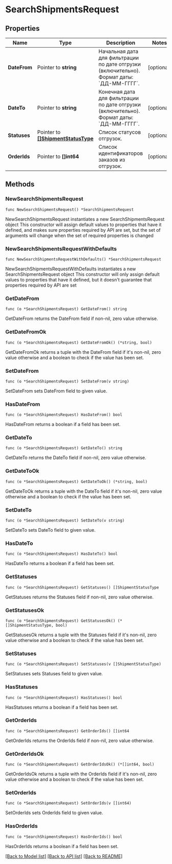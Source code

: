 # SearchShipmentsRequest

## Properties

Name | Type | Description | Notes
------------ | ------------- | ------------- | -------------
**DateFrom** | Pointer to **string** | Начальная дата для фильтрации по дате отгрузки (включительно).  Формат даты: &#x60;ДД-ММ-ГГГГ&#x60;.  | [optional] 
**DateTo** | Pointer to **string** | Конечная дата для фильтрации по дате отгрузки (включительно).  Формат даты: &#x60;ДД-ММ-ГГГГ&#x60;.  | [optional] 
**Statuses** | Pointer to [**[]ShipmentStatusType**](ShipmentStatusType.md) | Список статусов отгрузок. | [optional] 
**OrderIds** | Pointer to **[]int64** | Список идентификаторов заказов из отгрузок. | [optional] 

## Methods

### NewSearchShipmentsRequest

`func NewSearchShipmentsRequest() *SearchShipmentsRequest`

NewSearchShipmentsRequest instantiates a new SearchShipmentsRequest object
This constructor will assign default values to properties that have it defined,
and makes sure properties required by API are set, but the set of arguments
will change when the set of required properties is changed

### NewSearchShipmentsRequestWithDefaults

`func NewSearchShipmentsRequestWithDefaults() *SearchShipmentsRequest`

NewSearchShipmentsRequestWithDefaults instantiates a new SearchShipmentsRequest object
This constructor will only assign default values to properties that have it defined,
but it doesn't guarantee that properties required by API are set

### GetDateFrom

`func (o *SearchShipmentsRequest) GetDateFrom() string`

GetDateFrom returns the DateFrom field if non-nil, zero value otherwise.

### GetDateFromOk

`func (o *SearchShipmentsRequest) GetDateFromOk() (*string, bool)`

GetDateFromOk returns a tuple with the DateFrom field if it's non-nil, zero value otherwise
and a boolean to check if the value has been set.

### SetDateFrom

`func (o *SearchShipmentsRequest) SetDateFrom(v string)`

SetDateFrom sets DateFrom field to given value.

### HasDateFrom

`func (o *SearchShipmentsRequest) HasDateFrom() bool`

HasDateFrom returns a boolean if a field has been set.

### GetDateTo

`func (o *SearchShipmentsRequest) GetDateTo() string`

GetDateTo returns the DateTo field if non-nil, zero value otherwise.

### GetDateToOk

`func (o *SearchShipmentsRequest) GetDateToOk() (*string, bool)`

GetDateToOk returns a tuple with the DateTo field if it's non-nil, zero value otherwise
and a boolean to check if the value has been set.

### SetDateTo

`func (o *SearchShipmentsRequest) SetDateTo(v string)`

SetDateTo sets DateTo field to given value.

### HasDateTo

`func (o *SearchShipmentsRequest) HasDateTo() bool`

HasDateTo returns a boolean if a field has been set.

### GetStatuses

`func (o *SearchShipmentsRequest) GetStatuses() []ShipmentStatusType`

GetStatuses returns the Statuses field if non-nil, zero value otherwise.

### GetStatusesOk

`func (o *SearchShipmentsRequest) GetStatusesOk() (*[]ShipmentStatusType, bool)`

GetStatusesOk returns a tuple with the Statuses field if it's non-nil, zero value otherwise
and a boolean to check if the value has been set.

### SetStatuses

`func (o *SearchShipmentsRequest) SetStatuses(v []ShipmentStatusType)`

SetStatuses sets Statuses field to given value.

### HasStatuses

`func (o *SearchShipmentsRequest) HasStatuses() bool`

HasStatuses returns a boolean if a field has been set.

### GetOrderIds

`func (o *SearchShipmentsRequest) GetOrderIds() []int64`

GetOrderIds returns the OrderIds field if non-nil, zero value otherwise.

### GetOrderIdsOk

`func (o *SearchShipmentsRequest) GetOrderIdsOk() (*[]int64, bool)`

GetOrderIdsOk returns a tuple with the OrderIds field if it's non-nil, zero value otherwise
and a boolean to check if the value has been set.

### SetOrderIds

`func (o *SearchShipmentsRequest) SetOrderIds(v []int64)`

SetOrderIds sets OrderIds field to given value.

### HasOrderIds

`func (o *SearchShipmentsRequest) HasOrderIds() bool`

HasOrderIds returns a boolean if a field has been set.


[[Back to Model list]](../README.md#documentation-for-models) [[Back to API list]](../README.md#documentation-for-api-endpoints) [[Back to README]](../README.md)


